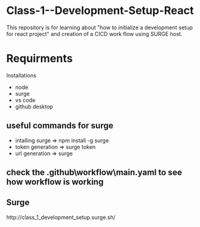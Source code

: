 # Class-1--Development-Setup-React
This repository is for learning about "how to initialize a development setup for react project" and creation of a CICD work flow using SURGE host.

<h1>Requirments</h1>
  Installations
  <ul>
      <li>node</li>
      <li>surge</li>
      <li>vs code</li>
      <li>github desktop</li>
  </ul>

<h2>useful commands for surge</h2>
  <ul>
      <li>intalling surge => npm install -g surge</li>
      <li>token generation => surge token</li>
      <li>url generation => surge</li>
  </ul>

<h2>check the .github\workflow\main.yaml to see how workflow is working</h2>


<h2>Surge</h2>
http://class_1_development_setup.surge.sh/
